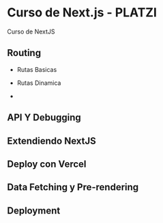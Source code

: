 # Curso de Next.js - PLATZI

Curso de NextJS

## Routing

- Rutas Basicas

- Rutas Dinamica

-

## API Y Debugging

## Extendiendo NextJS

## Deploy con Vercel

## Data Fetching y Pre-rendering

## Deployment
